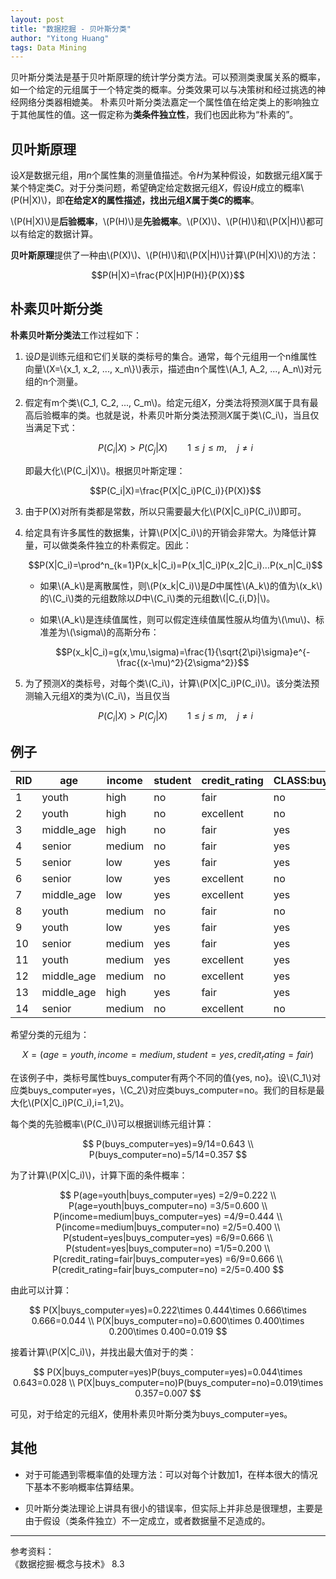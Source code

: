 ```yaml
---
layout: post
title: "数据挖掘 - 贝叶斯分类"
author: "Yitong Huang"
tags: Data Mining
---
```


贝叶斯分类法是基于贝叶斯原理的统计学分类方法。可以预测类隶属关系的概率，如一个给定的元组属于一个特定类的概率。分类效果可以与决策树和经过挑选的神经网络分类器相媲美。
朴素贝叶斯分类法嘉定一个属性值在给定类上的影响独立于其他属性的值。这一假定称为**类条件独立性**，我们也因此称为“朴素的”。
<!--more-->

## 贝叶斯原理

设*X*是数据元组，用*n*个属性集的测量值描述。令*H*为某种假设，如数据元组*X*属于某个特定类*C*。对于分类问题，希望确定给定数据元组*X*，假设*H*成立的概率\\(P(H\|X)\\)，即**在给定*X*的属性描述，找出元组*X*属于类*C*的概率**。

\\(P(H\|X)\\)是**后验概率**，\\(P(H)\\)是**先验概率**。\\(P(X)\\)、\\(P(H)\\)和\\(P(X\|H)\\)都可以有给定的数据计算。

**贝叶斯原理**提供了一种由\\(P(X)\\)、\\(P(H)\\)和\\(P(X\|H)\\)计算\\(P(H\|X)\\)的方法：

$$P(H|X)=\frac{P(X|H)P(H)}{P(X)}$$

## 朴素贝叶斯分类

**朴素贝叶斯分类法**工作过程如下：

1. 设*D*是训练元组和它们关联的类标号的集合。通常，每个元组用一个n维属性向量\\(X=\\{x_1, x_2, ..., x_n\\}\\)表示，描述由n个属性\\(A_1, A_2, ..., A_n\\)对元组的n个测量。

2. 假定有m个类\\(C_1, C_2, ..., C_m\\)。给定元组*X*，分类法将预测*X*属于具有最高后验概率的类。也就是说，朴素贝叶斯分类法预测*X*属于类\\(C_i\\)，当且仅当满足下式：

    $$P(C_i|X)>P(C_j|X)\qquad 1\leq j\leq m,\quad j\not=i$$
    
    即最大化\\(P(C_i\|X)\\)。根据贝叶斯定理：
    
    $$P(C_i|X)=\frac{P(X|C_i)P(C_i)}{P(X)}$$
    
3. 由于P(X)对所有类都是常数，所以只需要最大化\\(P(X\|C_i)P(C_i)\\)即可。

4. 给定具有许多属性的数据集，计算\\(P(X\|C_i)\\)的开销会非常大。为降低计算量，可以做类条件独立的朴素假定。因此：

    $$P(X|C_i)=\prod^n_{k=1}P(x_k|C_i)=P(x_1|C_i)P(x_2|C_i)...P(x_n|C_i)$$
    
    * 如果\\(A_k\\)是离散属性，则\\(P(x_k\|C_i)\\)是*D*中属性\\(A_k\\)的值为\\(x_k\\)的\\(C_i\\)类的元组数除以*D*中\\(C_i\\)类的元组数\\(\|C_{i,D}\|\\)。
    * 如果\\(A_k\\)是连续值属性，则可以假定连续值属性服从均值为\\(\mu\\)、标准差为\\(\sigma\\)的高斯分布：
    
        $$P(x_k|C_i)=g(x,\mu,\sigma)=\frac{1}{\sqrt{2\pi}\sigma}e^{-\frac{(x-\mu)^2}{2\sigma^2}}$$
        
5. 为了预测*X*的类标号，对每个类\\(C_i\\)，计算\\(P(X\|C_i)P(C_i)\\)。该分类法预测输入元组*X*的类为\\(C_i\\)，当且仅当

    $$P(C_i|X)>P(C_j|X)\qquad 1\leq j\leq m,\quad j\not=i$$

## 例子

RID|age|income|student|credit_rating|CLASS:buys_computer
---|---|------|-------|-------------|-------------------
1 |youth     |high  |no |fair     |no
2 |youth     |high  |no |excellent|no
3 |middle_age|high  |no |fair     |yes
4 |senior    |medium|no |fair     |yes
5 |senior    |low   |yes|fair     |yes
6 |senior    |low   |yes|excellent|no
7 |middle_age|low   |yes|excellent|yes
8 |youth     |medium|no |fair     |no
9 |youth     |low   |yes|fair     |yes
10|senior    |medium|yes|fair     |yes
11|youth     |medium|yes|excellent|yes
12|middle_age|medium|no |excellent|yes
13|middle_age|high  |yes|fair     |yes
14|senior    |medium|no |excellent|no

希望分类的元组为：

$$X=(age=youth,income=medium,student=yes,credit_rating=fair)$$

在该例子中，类标号属性buys_computer有两个不同的值{yes, no}。设\\(C_1\\)对应类buys_computer=yes，\\(C_2\\)对应类buys_computer=no。我们的目标是最大化\\(P(X\|C_i)P(C_i),i=1,2\\)。

每个类的先验概率\\(P(C_i)\\)可以根据训练元组计算：

$$
P(buys_computer=yes)=9/14=0.643 \\
P(buys_computer=no)=5/14=0.357
$$

为了计算\\(P(X\|C_i)\\)，计算下面的条件概率：

$$
P(age=youth|buys_computer=yes) =2/9=0.222 \\
P(age=youth|buys_computer=no) =3/5=0.600 \\
P(income=medium|buys_computer=yes) =4/9=0.444 \\
P(income=medium|buys_computer=no) =2/5=0.400 \\
P(student=yes|buys_computer=yes) =6/9=0.666 \\
P(student=yes|buys_computer=no) =1/5=0.200 \\
P(credit_rating=fair|buys_computer=yes) =6/9=0.666 \\
P(credit_rating=fair|buys_computer=no) =2/5=0.400
$$

由此可以计算：

$$
P(X|buys_computer=yes)=0.222\times 0.444\times 0.666\times 0.666=0.044 \\
P(X|buys_computer=no)=0.600\times 0.400\times 0.200\times 0.400=0.019 
$$

接着计算\\(P(X\|C_i)\\)，并找出最大值对于的类：

$$
P(X|buys_computer=yes)P(buys_computer=yes)=0.044\times 0.643=0.028 \\
P(X|buys_computer=no)P(buys_computer=no)=0.019\times 0.357=0.007
$$

可见，对于给定的元组*X*，使用朴素贝叶斯分类为buys_computer=yes。

## 其他

* 对于可能遇到零概率值的处理方法：可以对每个计数加1，在样本很大的情况下基本不影响概率估算结果。

* 贝叶斯分类法理论上讲具有很小的错误率，但实际上并非总是很理想，主要是由于假设（类条件独立）不一定成立，或者数据量不足造成的。

---

参考资料：  
《数据挖掘·概念与技术》 8.3